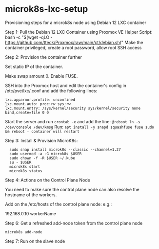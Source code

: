 # microk8s-lxc-setup
Provisioning steps for a microk8s node using Debian 12 LXC container

Step 1: Pull the Debian 12 LXC Container using Proxmox VE Helper Script: bash -c "$(wget -qLO - https://github.com/tteck/Proxmox/raw/main/ct/debian.sh)"
  Make the container privileged, create a root password, allow root SSH access

Step 2: Provision the container further

  Set static IP of the container.

  Make swap amount 0.
  Enable FUSE.

  SSH into the Proxmox host and edit the container's config in /etc/pve/lxc/<CT id>.conf and add the following lines:

    lxc.apparmor.profile: unconfined
    lxc.mount.auto: proc:rw sys:rw
    lxc.mount.entry: /sys/kernel/security sys/kernel/security none bind,create=file 0 0

  Start the server and run `crontab -e` and add the line: `@reboot ln -s /dev/console /dev/kmsg`
  Run: `apt install -y snapd squashfuse fuse sudo && reboot - container will restart`

Step 3: Install & Provision MicroK8s:

`   sudo snap install microk8s --classic --channel=1.27
`   
`   sudo usermod -a -G microk8s $USER
`   
`   sudo chown -f -R $USER ~/.kube
`   
`   su - $USER
`   
`   microk8s start
`   
`   microk8s status
`

Step 4: Actions on the Control Plane Node

  You need to make sure the control plane node can also resolve the hostname of the workers.

  Add on the /etc/hosts of the control plane node: e.g.:

  192.168.0.10 workerName

Step 6: Get a refreshed add-node token from the control plane node

    microk8s add-node

Step 7: Run on the slave node
